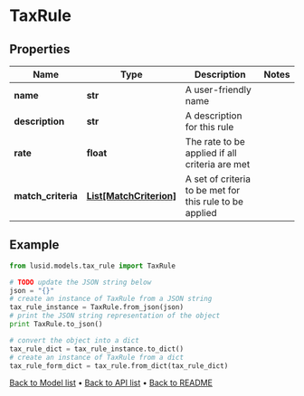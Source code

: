 # TaxRule


## Properties
Name | Type | Description | Notes
------------ | ------------- | ------------- | -------------
**name** | **str** | A user-friendly name | 
**description** | **str** | A description for this rule | 
**rate** | **float** | The rate to be applied if all criteria are met | 
**match_criteria** | [**List[MatchCriterion]**](MatchCriterion.md) | A set of criteria to be met for this rule to be applied | 

## Example

```python
from lusid.models.tax_rule import TaxRule

# TODO update the JSON string below
json = "{}"
# create an instance of TaxRule from a JSON string
tax_rule_instance = TaxRule.from_json(json)
# print the JSON string representation of the object
print TaxRule.to_json()

# convert the object into a dict
tax_rule_dict = tax_rule_instance.to_dict()
# create an instance of TaxRule from a dict
tax_rule_form_dict = tax_rule.from_dict(tax_rule_dict)
```
[Back to Model list](../README.md#documentation-for-models) &#8226; [Back to API list](../README.md#documentation-for-api-endpoints) &#8226; [Back to README](../README.md)


